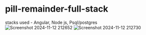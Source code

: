 # pill-remainder-full-stack

stacks used - Angular, Node js, Psql/postgres
![Screenshot 2024-11-12 212652](https://github.com/user-attachments/assets/b3cb1706-703f-4769-80ce-0353f5a83384)
![Screenshot 2024-11-12 212730](https://github.com/user-attachments/assets/03420afb-11cf-45d0-8f8f-b866908b70d8)
